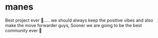 # manes
Best project ever 🚀..... we should always keep the positive vibes and also make the move forwarder guys, Sooner we are going to be the best community ever 🚀
